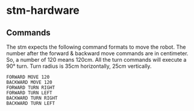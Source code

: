 # stm-hardware

## Commands
The stm expects the following command formats to move the robot. The number after the forward & backward move commands are in centimeter. So, a number of 120 means 120cm. All the turn commands will execute a 90° turn. Turn radius is 35cm horizontally, 25cm vertically.

```
FORWARD MOVE 120
BACKWARD MOVE 120
FORWARD TURN RIGHT
FORWARD TURN LEFT
BACKWARD TURN RIGHT
BACKWARD TURN LEFT
```
